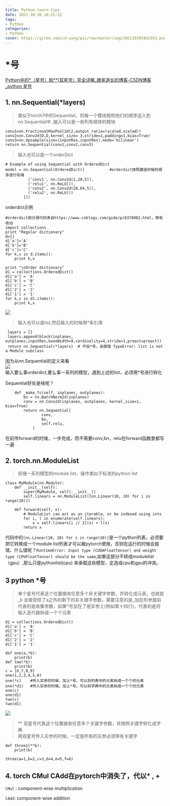 ```yaml
---
title: Python-learn-tips
date: 2021-10-30 10:25:22
tags:
- Python
categories: 
- Python
cover: https://gitee.com/cd-yang/pic/raw/master/img/202110301042953.png
---
```


# *号

[Python中的*（星号）和**(双星号）完全详解_微鉴道长的博客-CSDN博客_python 星号](https://blog.csdn.net/zkk9527/article/details/88675129)

1\. nn.Sequential(\*layers)
---------------------------

> 类似于torch7中的Sequential，将每一个模块按照他们的顺序送入到nn.Sequential中 ,输入可以是一些列有顺序的模块

    conv1=nn.FractionalMaxPool2d(2,output_ratio=(scaled,scaled))
    conv2=nn.Conv2d(D,D,kernel_size= 3,stride=1,padding=1,bias=True)
    conv3=nn.Upsample(size=(inputRes,inputRes),mode='bilinear')
    return nn.Sequential(conv1,conv2,conv3)

> 输入也可以是一个orderDict

    # Example of using Sequential with OrderedDict
    model = nn.Sequential(OrderedDict([           #orderdict按照建造时候的顺序进行存储
              ('conv1', nn.Conv2d(1,20,5)),
              ('relu1', nn.ReLU()),
              ('conv2', nn.Conv2d(20,64,5)),
              ('relu2', nn.ReLU())
            ]))

orderdict示例

    #orderdict部分源代码来自https://www.cnblogs.com/gide/p/6370082.html，稍有改动
    import collections
    print "Regular dictionary"
    d={}
    d['a']='A'
    d['b']='B'
    d['c']='C'
    for k,v in d.items():
        print k,v
    
    print "\nOrder dictionary"
    d1 = collections.OrderedDict()
    d1['a'] = 'A'
    d1['b'] = 'B'
    d1['c'] = 'C'
    d1['2'] = '2'
    d1['1'] = '1'
    for k,v in d1.items():
        print k,v

![](https://img-blog.csdn.net/20180512204317537?watermark/2/text/aHR0cHM6Ly9ibG9nLmNzZG4ubmV0L3UwMTM1NDg1Njg=/font/5a6L5L2T/fontsize/400/fill/I0JBQkFCMA==/dissolve/70)

> 输入也可以是list,然后输入的时候用\*来引用

     layers = []
     layers.append(block(inplanes, outplanes,inputRes,baseWidth=9,cardinality=4,stride=1,preact=preact))
     return nn.Sequential(*layers)  # 不加*号，会报错 TypeError: list is not a Module subclass

因为从nn.Sequential的定义来看  
![](https://img-blog.csdn.net/20180512210046158?watermark/2/text/aHR0cHM6Ly9ibG9nLmNzZG4ubmV0L3UwMTM1NDg1Njg=/font/5a6L5L2T/fontsize/400/fill/I0JBQkFCMA==/dissolve/70)  
输入要么事orderdict,要么事一系列的模型，遇到上述的list，必须用\*号进行转化

Sequential好处是啥呢？

        def _make_fc(self, inplanes, outplanes):
            bn = nn.BatchNorm2d(inplanes)
            conv = nn.Conv2d(inplanes, outplanes, kernel_size=1, bias=True)
            return nn.Sequential(
                    conv,
                    bn,
                    self.relu,
                )

在前传forward的时候，一步完成，而不需要conv,bn，relu在forward函数里都写一遍

2\. torch.nn.ModuleList
-----------------------

> 存储一系列模型的module list，操作类似于标准的python list

    class MyModule(nn.Module):
        def __init__(self):
            super(MyModule, self).__init__()
            self.linears = nn.ModuleList([nn.Linear(10, 10) for i in range(10)])
    
        def forward(self, x):
            # ModuleList can act as an iterable, or be indexed using ints
            for i, l in enumerate(self.linears):
                x = self.linears[i // 2](x) + l(x)
            return x

代码中的`[nn.Linear(10, 10) for i in range(10)]`是一个python列表，必须要把它转换成一个module list列表才可以被pytorch使用，否则在运行的时候会报错，什么错呢？`RuntimeError: Input type (CUDAFloatTensor) and weight type (CPUFloatTensor) should be the same`,如果这部分不转成modulelist（gpu）,那么只是pythonlist(cpu) 来承载这些模型，定造成cpu和gpu的冲突。

3 python \*号
------------

> 单个星号代表这个位置接收任意多个非关键字参数，并转化成元表。也就是_b 会接受除了a之外的剩下的非关键字参数，需要注意的是_加在形参面前代表的是收集参数，如果\*号加在了是实参上(例如第十四行)，代表的是将输入迭代器拆成一个个元素

    d1 = collections.OrderedDict()
    d1['a'] = 'A'
    d1['b'] = 'B'
    d1['c'] = 'C'
    d1['2'] = '2'
    d1['1'] = '1'
    
    def one(a,*b):
        print(b)
    def two(*b):
        print(b)
    c = [6,7,8,9]
    one(1,2,3,4,5,6)
    one(*c)    #传入实参的时候，加上*号，可以将列表中的元素拆成一个个的元素
    one(*d1)   #传入实参的时候，加上*号，可以将字典中的元素拆成一个个的元素
    one(c)
    one(d1)
    two(c)
    two(d1)


![](https://gitee.com/cd-yang/pic/raw/master/img/202110301037699.png)

> \*\* 双星号代表这个位置接收任意多个关键字参数，并按照关键字转化成字典  
> 用双星号传入实参的时候，一定是所有的实参必须带有关键字

    def three1(**b):
        print(b)
    
    three(a=1,b=2,c=3,d=4,e=5,f=6)

4\. torch CMul CAdd在pytorch中消失了，代以\* , +
----------------------------------------

`CMul` : component-wise multiplication

`CAdd`: component-wise addition
